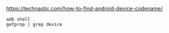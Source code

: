 https://technastic.com/how-to-find-android-device-codename/

```
adb shell
getprop | grep device
```
